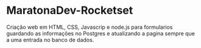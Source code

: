 # MaratonaDev-Rocketset
Criação web em HTML, CSS, Javascrip e node.js para formularios guardando as informações no Postgres  e atualizando a pagina sempre que a uma entrada no banco de dados.
